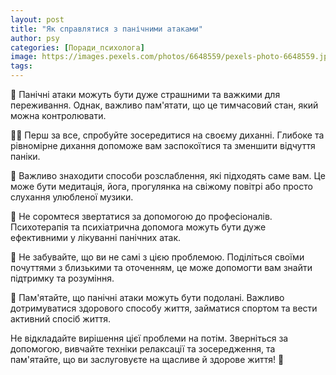 ```yaml
---
layout: post
title: "Як справлятися з панічними атаками"
author: psy
categories: [Поради_психолога]
image: https://images.pexels.com/photos/6648559/pexels-photo-6648559.jpeg?auto=compress&cs=tinysrgb&fit=crop&h=627&w=1200
tags: 
---
```


🌿 Панічні атаки можуть бути дуже страшними та важкими для переживання. Однак, важливо пам'ятати, що це тимчасовий стан, який можна контролювати. 

🧘‍♀️ Перш за все, спробуйте зосередитися на своєму диханні. Глибоке та рівномірне дихання допоможе вам заспокоїтися та зменшити відчуття паніки. 

🌸 Важливо знаходити способи розслаблення, які підходять саме вам. Це може бути медитація, йога, прогулянка на свіжому повітрі або просто слухання улюбленої музики. 

📱 Не соромтеся звертатися за допомогою до професіоналів. Психотерапія та психіатрична допомога можуть бути дуже ефективними у лікуванні панічних атак. 

💪 Не забувайте, що ви не самі з цією проблемою. Поділіться своїми почуттями з близькими та оточенням, це може допомогти вам знайти підтримку та розуміння. 

🌈 Пам'ятайте, що панічні атаки можуть бути подолані. Важливо дотримуватися здорового способу життя, займатися спортом та вести активний спосіб життя. 

Не відкладайте вирішення цієї проблеми на потім. Зверніться за допомогою, вивчайте техніки релаксації та зосередження, та пам'ятайте, що ви заслуговуєте на щасливе й здорове життя! 🌟


